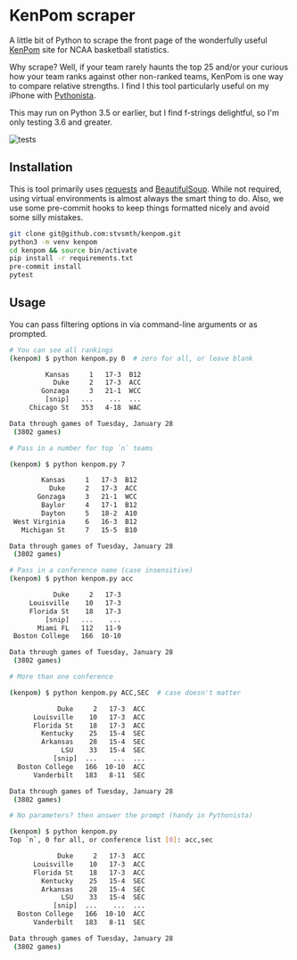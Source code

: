 # KenPom scraper

A little bit of Python to scrape the front page of the wonderfully useful
[KenPom](https://kenpom.com) site for NCAA basketball statistics.

Why scrape? Well, if your team rarely haunts the top 25 and/or your curious how your
team ranks against other non-ranked teams, KenPom is one way to compare relative
strengths.  I find I this tool particularly useful on my iPhone with
[Pythonista](http://omz-software.com/pythonista/).

This may run on Python 3.5 or earlier, but I find f-strings delightful, so I'm only
testing 3.6 and greater.

![tests](https://github.com/stvsmth/kenpom/workflows/tests/badge.svg)

## Installation

This is tool primarily uses [requests](https://requests.readthedocs.io/en/master/)
and [BeautifulSoup](https://www.crummy.com/software/BeautifulSoup/bs4/doc/). While not
required, using virtual environments is almost always the smart thing to do. Also, we
use some pre-commit hooks to keep things formatted nicely and avoid some silly mistakes.

```bash
git clone git@github.com:stvsmth/kenpom.git
python3 -m venv kenpom
cd kenpom && source bin/activate
pip install -r requirements.txt
pre-commit install
pytest
```

## Usage

You can pass filtering options in via command-line arguments or as prompted.


```bash
# You can see all rankings
(kenpom) $ python kenpom.py 0  # zero for all, or leave blank

         Kansas     1   17-3  B12
           Duke     2   17-3  ACC
        Gonzaga     3   21-1  WCC
         [snip]   ...    ...  ...
     Chicago St   353   4-18  WAC

Data through games of Tuesday, January 28
 (3802 games)

# Pass in a number for top `n` teams

(kenpom) $ python kenpom.py 7

        Kansas     1   17-3  B12
          Duke     2   17-3  ACC
       Gonzaga     3   21-1  WCC
        Baylor     4   17-1  B12
        Dayton     5   18-2  A10
 West Virginia     6   16-3  B12
   Michigan St     7   15-5  B10

Data through games of Tuesday, January 28
 (3802 games)

# Pass in a conference name (case insensitive)
(kenpom) $ python kenpom.py acc

           Duke     2   17-3
     Louisville    10   17-3
     Florida St    18   17-3
         [snip]   ...    ...
       Miami FL   112   11-9
 Boston College   166  10-10

Data through games of Tuesday, January 28
 (3802 games)

# More than one conference

(kenpom) $ python kenpom.py ACC,SEC  # case doesn't matter

            Duke     2   17-3  ACC
      Louisville    10   17-3  ACC
      Florida St    18   17-3  ACC
        Kentucky    25   15-4  SEC
        Arkansas    28   15-4  SEC
             LSU    33   15-4  SEC
           [snip]  ...    ...  ...
  Boston College   166  10-10  ACC
      Vanderbilt   183   8-11  SEC

Data through games of Tuesday, January 28
 (3802 games)

# No parameters? then answer the prompt (handy in Pythonista)

(kenpom) $ python kenpom.py
Top `n`, 0 for all, or conference list [0]: acc,sec

            Duke     2   17-3  ACC
      Louisville    10   17-3  ACC
      Florida St    18   17-3  ACC
        Kentucky    25   15-4  SEC
        Arkansas    28   15-4  SEC
             LSU    33   15-4  SEC
           [snip]  ...    ...  ...
  Boston College   166  10-10  ACC
      Vanderbilt   183   8-11  SEC

Data through games of Tuesday, January 28
 (3802 games)
```
